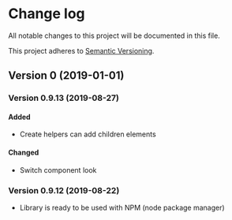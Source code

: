 # Change log

All notable changes to this project will be documented in this file.

This project adheres to [Semantic Versioning](https://semver.org/spec/v2.0.0.html).

## Version 0 (2019-01-01)

### Version 0.9.13 (2019-08-27)

#### Added

- Create helpers can add children elements

#### Changed

- Switch component look

### Version 0.9.12 (2019-08-22)

- Library is ready to be used with NPM (node package manager)
